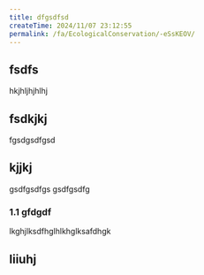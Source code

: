 ```yaml
---
title: dfgsdfsd
createTime: 2024/11/07 23:12:55
permalink: /fa/EcologicalConservation/-eSsKEOV/
---
```


## fsdfs
hkjhljhjhlhj
## fsdkjkj

fgsdgsdfgsd

## kjjkj

gsdfgsdfgs
gsdfgsdfg

### 1.1 gfdgdf


lkghjlksdfhglhlkhglksafdhgk

## liiuhj

